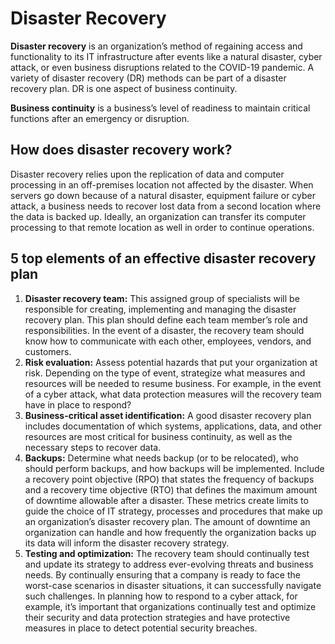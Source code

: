 # Disaster Recovery

**Disaster recovery** is an organization’s method of regaining access and functionality to its IT infrastructure after events like a natural disaster, cyber attack, or even business disruptions related to the COVID-19 pandemic. A variety of disaster recovery (DR) methods can be part of a disaster recovery plan. DR is one aspect of business continuity.

**Business continuity** is a business’s level of readiness to maintain critical functions after an emergency or disruption.

## How does disaster recovery work?

Disaster recovery relies upon the replication of data and computer processing in an off-premises location not affected by the disaster. When servers go down because of a natural disaster, equipment failure or cyber attack, a business needs to recover lost data from a second location where the data is backed up. Ideally, an organization can transfer its computer processing to that remote location as well in order to continue operations.

## 5 top elements of an effective disaster recovery plan

1. **Disaster recovery team:** This assigned group of specialists will be responsible for creating, implementing and managing the disaster recovery plan. This plan should define each team member’s role and responsibilities. In the event of a disaster, the recovery team should know how to communicate with each other, employees, vendors, and customers.
2. **Risk evaluation:** Assess potential hazards that put your organization at risk. Depending on the type of event, strategize what measures and resources will be needed to resume business. For example, in the event of a cyber attack, what data protection measures will the recovery team have in place to respond?
3. **Business-critical asset identification:** A good disaster recovery plan includes documentation of which systems, applications, data, and other resources are most critical for business continuity, as well as the necessary steps to recover data.
4. **Backups:** Determine what needs backup (or to be relocated), who should perform backups, and how backups will be implemented. Include a recovery point objective (RPO) that states the frequency of backups and a recovery time objective (RTO) that defines the maximum amount of downtime allowable after a disaster. These metrics create limits to guide the choice of IT strategy, processes and procedures that make up an organization’s disaster recovery plan. The amount of downtime an organization can handle and how frequently the organization backs up its data will inform the disaster recovery strategy.
5. **Testing and optimization:** The recovery team should continually test and update its strategy to address ever-evolving threats and business needs. By continually ensuring that a company is ready to face the worst-case scenarios in disaster situations, it can successfully navigate such challenges. In planning how to respond to a cyber attack, for example, it’s important that organizations continually test and optimize their security and data protection strategies and have protective measures in place to detect potential security breaches.
